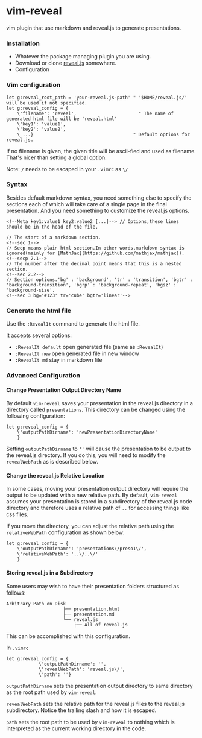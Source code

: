 vim-reveal
==========

vim plugin that use markdown and reveal.js to generate presentations.

### Installation

* Whatever the package managing plugin you are using.
* Download or clone [reveal.js](https://github.com/hakimel/reveal.js/) somewhere.
* Configuration

### Vim configuration

```vim
let g:reveal_root_path = 'your-reveal.js-path' " '$HOME/reveal.js/' will be used if not specified.
let g:reveal_config = {
    \'filename': 'reveal',                       " The name of generated html file will be 'reveal.html'
    \'key1': 'value1',
    \'key2': 'value2',
    \ ...}                                     " Default options for reveal.js.
```
If no filename is given, the given title will be ascii-fied and used as filename. That's nicer than setting a global option.

Note: `/` needs to be escaped in your `.vimrc` as `\/`

### Syntax

Besides default markdown syntax, you need something else to specify the sections each of which will take care of a single
page in the final presentation.
And you need something to customize the reveal.js options.

```
<!--Meta key1:value1 key2:value2 [...]--> // Options,these lines should be in the head of the file.

// The start of a markdown section.
<!--sec 1-->
// Secp means plain html section.In other words,markdown syntax is ignored(mainly for [MathJax](https://github.com/mathjax/mathjax)).
<!--secp 2.1-->
// The number after the decimal point means that this is a nested section.
<!--sec 2.2-->
// Section options.'bg' : 'background', 'tr' : 'transition', 'bgtr' : 'background-transition', 'bgrp' : 'background-repeat', 'bgsz' : 'background-size'.
<!--sec 3 bg='#123' tr='cube' bgtr='linear'-->
```

### Generate the html file

Use the `:RevealIt` command to generate the html file.

It accepts several options:
* `:RevealIt default` open generated file (same as `:RevealIt`)
* `:RevealIt new` open generated file in new window
* `:RevealIt md` stay in markdown file

### Advanced Configuration

#### Change Presentation Output Directory Name

By default `vim-reveal` saves your presentation in the reveal.js directory
in a directory called `presentations`.  This directory can be changed
using the following configuration:


```
let g:reveal_config = {
    \'outputPathDirname': 'newPresentationDirectoryName'
    }
```

Setting `outputPathDirname` to `''` will cause the presentation to be
output to the reveal.js directory.  If you do this, you will need to modify the `revealWebPath` as is described below.

#### Change the reveal.js Relative Location

In some cases, moving your presentation output directory will require the
output to be updated with a new relative path.  By default, `vim-reveal`
assumes your presentation is stored in a subdirectory of the reveal.js
code directory and therefore uses a relative path of `..` for accessing
things like css files.

If you move the directory, you can adjust the relative path using the
`relativeWebPath` configuration as shown below:

```
let g:reveal_config = {
    \'outputPathDirname': 'presentations\/preso1\/',
    \'relativeWebPath': '..\/..\/'
    }
```

#### Storing reveal.js in a Subdirectory

Some users may wish to have their presentation folders structured
as follows:

```
Arbitrary Path on Disk
                     ├── presentation.html
                     ├── presentation.md
                     └── reveal.js
                         ├── All of reveal.js
```

This can be accomplished with this configuration.

In `.vimrc`
```
let g:reveal_config = {
            \'outputPathDirname': '',
            \'revealWebPath': 'reveal.js\/',
            \'path': ''}
```

`outputPathDirname` sets the presentation output directory to same
directory as the root path used by `vim-reveal`.

`revealWebPath` sets the relative path for the reveal.js files to the
reveal.js subdirectory.  Notice the trailing slash and how it is escaped.

`path` sets the root path to be used by `vim-reveal` to nothing which
is interpreted as the current working directory in the code.
